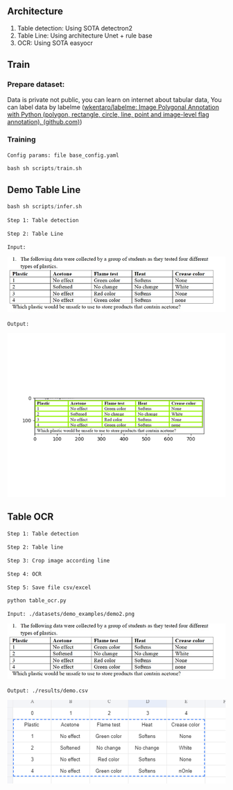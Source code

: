 ## Architecture

1. Table detection: Using SOTA detectron2
2. Table Line: Using architecture Unet + rule base
3. OCR: Using SOTA easyocr

## Train

### Prepare dataset:

Data is private not public, you can learn on internet about tabular data, You can label data by labelme ([wkentaro/labelme: Image Polygonal Annotation with Python (polygon, rectangle, circle, line, point and image-level flag annotation). (github.com)](https://github.com/wkentaro/labelme))

### Training

`Config params: file base_config.yaml`

```python
bash sh scripts/train.sh 
```

## Demo Table Line

```python
bash sh scripts/infer.sh 
```

`Step 1: Table detection`

`Step 2: Table Line`

`Input:`

![1671954396105](image/README/1671954396105.png)

`Output:`

![1671954423770](image/README/1671954423770.png)

## Table OCR

`Step 1: Table detection `

`Step 2: Table line`

`Step 3: Crop image according line`

`Step 4: OCR`

`Step 5: Save file csv/excel`

```
python table_ocr.py
```

`Input: ./datasets/demo_examples/demo2.png`

![1671956437092](image/README/1671956437092.png)

`Output: ./results/demo.csv`

![1671956507888](image/README/1671956507888.png)
